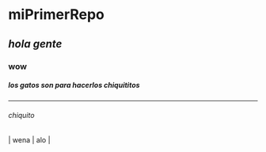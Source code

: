 # miPrimerRepo

## _hola gente_
### wow
##### los gatos son para hacerlos chiquititos
____
###### *chiquito*
| wena | alo |
